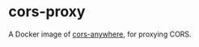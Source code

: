 # cors-proxy
A Docker image of [cors-anywhere](https://github.com/Rob--W/cors-anywhere), for proxying CORS.

